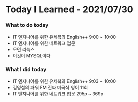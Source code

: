 # Today I Learned - 2021/07/30
   
### What to do today
+ IT 엔지니어를 위한 유세복의 English++ 9:00 ~ 10:00
+ IT 엔지니어를 위한 네트워크 입문
+ 모던 리눅스
+ 이것이 MYSQL이다
   
### What I did today
+ IT 엔지니어를 위한 유세복의 English++ 9:03 ~ 10:00
+ 김영철의 파워 FM 진짜 미국식 영어 11회
+ IT 엔지니어를 위한 네트워크 입문 295p ~ 369p